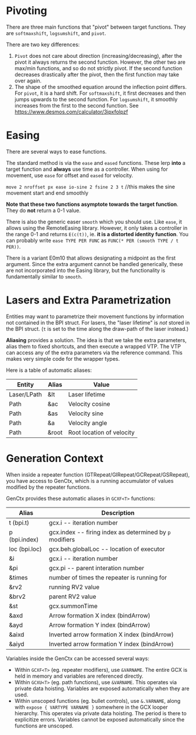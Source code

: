 # Pivoting

There are three main functions that "pivot" between target functions. They are `softmaxshift`, `logsumshift`, and `pivot`. 

There are two key differences:

1. `Pivot` does not care about direction (increasing/decreasing), after the pivot it always returns the second function. However, the other two are max/min functions, and so do not strictly pivot. If the second function decreases drastically after the pivot, then the first function may take over again.
2. The shape of the smoothed equation around the inflection point differs. For `pivot`, it is a hard shift. For `softmaxshift`, it first decreases and then jumps upwards to the second function. For `logsumshift`, it smoothly increases from the first to the second function. See https://www.desmos.com/calculator/3ipxfolpzf

# Easing

There are several ways to ease functions.

The standard method is via the `ease` and `eased` functions. These lerp **into** a target function and **always** use time as a controller. When using for movement, use `ease` for offset and `eased` for velocity.

`move 2 nroffset px ease io-sine 2 fsine 2 3 t` //this makes the sine movement start and end smoothly

**Note that these two functions asymptote towards the target function**. They do **not** return a 0-1 value.

There is also the generic easer `smooth` which you should use. Like `ease`, it allows using the RemoteEasing library. However, it only takes a controller in the range 0-1 and returns `E(c(t))`, ie. **it is a distorted identity function**. You can probably write `ease TYPE PER FUNC` as `FUNC(* PER (smooth TYPE / t PER))`.

There is a variant E0m10 that allows designating a midpoint as the first argument. Since the extra argument cannot be handled generically, these are not incorporated into the Easing library, but the functionality is fundamentally similar to `smooth`. 

# Lasers and Extra Parametrization

Entities may want to parametrize their movement functions by information not contained in the BPI struct. For lasers, the "laser lifetime" is *not* stored in the BPI struct. (`t` is set to the time along the draw-path of the laser instead.)

**Aliasing** provides a solution. The idea is that we take the extra parameters, alias them to fixed shortcuts, and then execute a wrapped VTP. The VTP can access any of the extra parameters via the reference command. This makes very simple code for the wrapper types.

Here is a table of automatic aliases:

| Entity      | Alias | Value                     |
| ----------- | ----- | ------------------------- |
| Laser/LPath | &lt   | Laser lifetime            |
| Path        | &ac   | Velocity cosine           |
| Path        | &as   | Velocity sine             |
| Path        | &a    | Velocity angle            |
| Path        | &root | Root location of velocity |

# Generation Context

When inside a repeater function (GTRepeat/GIRepeat/GCRepeat/GSRepeat), you have access to GenCtx, which is a running accumulator of values modified by the repeater functions.

GenCtx provides these automatic aliases in `GCXF<T>` functions:

| Alias         | Description                                              |
| ------------- | -------------------------------------------------------- |
| t (bpi.t)     | gcx.i -- iteration number                                |
| p (bpi.index) | gcx.index -- firing index as determined by `p` modifiers |
| loc (bpi.loc) | gcx.beh.globalLoc -- location of executor                |
| &i            | gcx.i -- iteration number                                |
| &pi           | gcx.pi -- parent interation number                       |
| &times        | number of times the repeater is running for              |
| &rv2          | running RV2 value                                        |
| &brv2         | parent RV2 value                                         |
| &st           | gcx.summonTime                                           |
| &axd          | Arrow formation X index (bindArrow)                      |
| &ayd          | Arrow formation Y index (bindArrow)                      |
| &aixd         | Inverted arrow formation X index (bindArrow)             |
| &aiyd         | Inverted arrow formation Y index (bindArrow)             |

Variables inside the GenCtx can be accessed several ways:

- Within `GCXF<T>` (eg. repeater modifiers), use `&VARNAME`. The entire GCX is held in memory and variables are referenced directly. 
- Within `GCXU<T>` (eg. path functions), use `&VARNAME`. This operates via private data hoisting. Variables are exposed automatically when they are used.
- Within unscoped functions (eg. bullet controls), use `&.VARNAME`, along with `expose { VARTYPE VARNAME }` somewhere in the GCX looper hierarchy. This operates via private data hoisting. The period is there to explicitize errors. Variables cannot be exposed automatically since the functions are unscoped. 